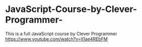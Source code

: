# JavaScript-Course-by-Clever-Programmer-
This is a full JavaScript course by Clever Programmer
https://www.youtube.com/watch?v=lI1ae4REbFM

